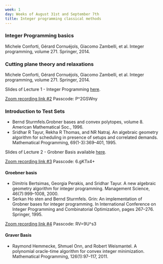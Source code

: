 ```yaml
---
week: 1
day: Weeks of August 31st and September 7th
title: Integer programming classical methods
---
```

### Integer Programming basics

Michele  Conforti,  Gérard  Cornuéjols,  Giacomo  Zambelli,  et  al. Integer  programming,  volume  271. Springer, 2014.

### Cutting plane theory and relaxations 

Michele  Conforti,  Gérard  Cornuéjols,  Giacomo  Zambelli,  et  al. Integer  programming,  volume  271. Springer, 2014. 

Slides of Lecture 1 - Integer Programming <a href="../slides/47-779 Lecture 1 - Integer Programming.pdf" download>here</a>.

[Zoom recording link #2](https://cmu.zoom.us/rec/share/HNSwEyCGDZ3kU51qO1xpPMdyy5wsoFi_vw8Vjhak-Ek2n1ZypFOC2tGRC-kuYQTL.vM2hxXAHqz4YEzrj) Passcode: P^2GSWny

### Introduction to Test Sets 
 
- Bernd Sturmfels.Grobner bases and convex polytopes, volume 8. American Mathematical Soc., 1996.
- Sridhar R Tayur, Rekha R Thomas, and NR Natraj.  An algebraic geometry algorithm for scheduling in presence of setups and correlated demands. Mathematical Programming, 69(1-3):369–401, 1995.


Slides of Lecture 2 - Grobner Basis available <a href="../slides/47-779 Lecture 2 - Groebner basis.pdf" download>here</a>.


[Zoom recording link #3](https://cmu.zoom.us/rec/share/W0kL_EynvC2DKVMQvqqWzM-JBhRg1Aj2nirAgb9LANQksbEd5EsK6E28Z-u9X9s2.4OvPySuCZ1D6FwVW) Passcode: 6.gKTx4+

#### Groebner basis
- Dimitris  Bertsimas,  Georgia  Perakis,  and  Sridhar  Tayur.   A  new  algebraic  geometry  algorithm  for integer programming. Management Science, 46(7):999–1008, 2000. 
-  Serkan Ho sten and Bernd Sturmfels. Grin:  An implementation of Grobner bases for integer programming. In International  Conference  on  Integer  Programming  and  Combinatorial  Optimization,  pages 267–276. Springer, 1995. 

[Zoom recording link #4](https://cmu.zoom.us/rec/share/-3SyR3Ld4eek6hMPGQ8e3IPppUycgGwZxpyL3EaRvCAsmZH8XgPAhlNAq3jAG_W5.zJZvD_UGvtjGiNdm) Passcode: RV=9U^s3

#### Graver Basis
- Raymond Hemmecke, Shmuel Onn, and Robert Weismantel.  A polynomial oracle-time algorithm for convex integer minimization. Mathematical Programming, 126(1):97–117, 2011. 

